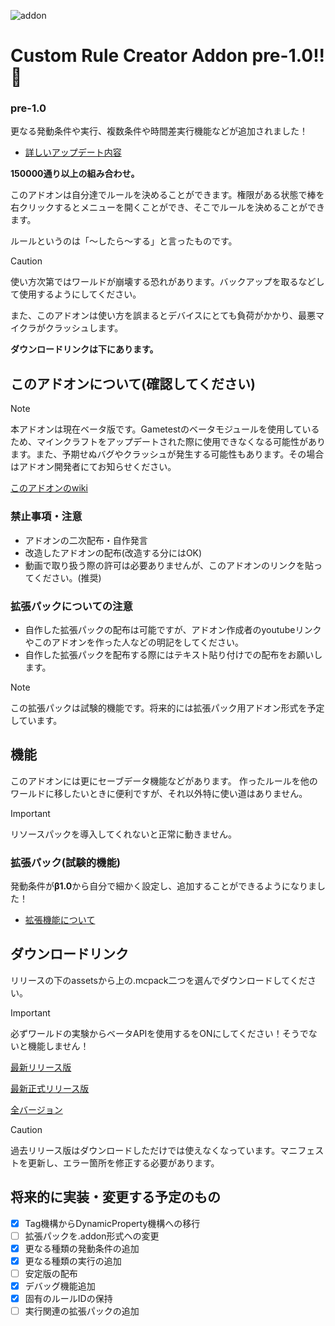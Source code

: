 ![addon](https://media.discordapp.net/attachments/1115220489141497908/1294650654664687646/httpsdiscord.cominviteWuVMQbYaxt.png?ex=670bc8e1&is=670a7761&hm=b3bf0cdf431eb15ee1825e935e41dc23cbd0935389e9782d7cdff9d967c5deeb&=&format=webp&quality=lossless&width=1000&height=550)
# Custom Rule Creator Addon pre-1.0!! 🔨
### pre-1.0
更なる発動条件や実行、複数条件や時間差実行機能などが追加されました！
* [詳しいアップデート内容](https://github.com/DaySpoon/Custom-Rule-Creator/releases/latest)

**150000通り以上の組み合わせ。**

このアドオンは自分達でルールを決めることができます。権限がある状態で棒を右クリックするとメニューを開くことができ、そこでルールを決めることができます。

ルールというのは「～したら～する」と言ったものです。

> [!CAUTION]
> 使い方次第ではワールドが崩壊する恐れがあります。バックアップを取るなどして使用するようにしてください。
> 
> また、このアドオンは使い方を誤まるとデバイスにとても負荷がかかり、最悪マイクラがクラッシュします。

**ダウンロードリンクは下にあります。**
## このアドオンについて(確認してください)
> [!Note]
> 本アドオンは現在ベータ版です。Gametestのベータモジュールを使用しているため、マインクラフトをアップデートされた際に使用できなくなる可能性があります。また、予期せぬバグやクラッシュが発生する可能性もあります。その場合はアドオン開発者にてお知らせください。

[このアドオンのwiki](https://github.com/DaySpoon/Custom-Rule-Creator/wiki)
### 禁止事項・注意
* アドオンの二次配布・自作発言
* 改造したアドオンの配布(改造する分にはOK)
* 動画で取り扱う際の許可は必要ありませんが、このアドオンのリンクを貼ってください。(推奨)
### 拡張パックについての注意
* 自作した拡張パックの配布は可能ですが、アドオン作成者のyoutubeリンクやこのアドオンを作った人などの明記をしてください。
* 自作した拡張パックを配布する際にはテキスト貼り付けでの配布をお願いします。
> [!Note]
> この拡張パックは試験的機能です。将来的には拡張パック用アドオン形式を予定しています。
## 機能
このアドオンには更にセーブデータ機能などがあります。
作ったルールを他のワールドに移したいときに便利ですが、それ以外特に使い道はありません。
> [!IMPORTANT]
> リソースパックを導入してくれないと正常に動きません。
### 拡張パック(試験的機能)
発動条件が**β1.0**から自分で細かく設定し、追加することができるようになりました！

- [拡張機能について](https://github.com/DaySpoon/Custom-Rule-Creator/wiki/%E6%8B%A1%E5%BC%B5%E6%A9%9F%E8%83%BD)
## ダウンロードリンク
リリースの下のassetsから上の.mcpack二つを選んでダウンロードしてください。
> [!IMPORTANT]
> 必ずワールドの実験からベータAPIを使用するをONにしてください！そうでないと機能しません！

[最新リリース版](https://github.com/DaySpoon/Custom-Rule-Creator/releases/)

[最新正式リリース版](https://github.com/DaySpoon/Custom-Rule-Creator/releases/latest)

[全バージョン](https://github.com/DaySpoon/Custom-Rule-Creator/releases)

> [!CAUTION]
> 過去リリース版はダウンロードしただけでは使えなくなっています。マニフェストを更新し、エラー箇所を修正する必要があります。
## 将来的に実装・変更する予定のもの
- [x] Tag機構からDynamicProperty機構への移行
- [ ] 拡張パックを.addon形式への変更
- [x] 更なる種類の発動条件の追加
- [x] 更なる種類の実行の追加
- [ ] 安定版の配布
- [x] デバッグ機能追加
- [x] 固有のルールIDの保持
- [ ] 実行関連の拡張パックの追加

